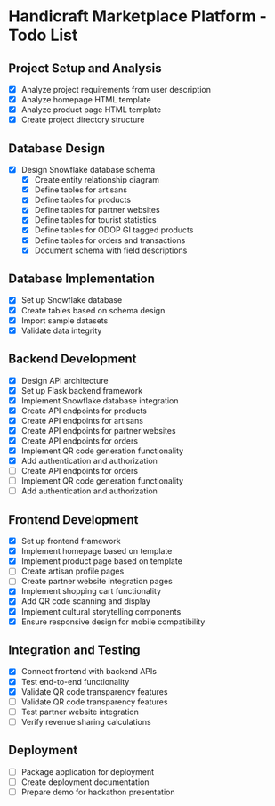 # Handicraft Marketplace Platform - Todo List

## Project Setup and Analysis
- [x] Analyze project requirements from user description
- [x] Analyze homepage HTML template
- [x] Analyze product page HTML template
- [x] Create project directory structure

## Database Design
- [x] Design Snowflake database schema
  - [x] Create entity relationship diagram
  - [x] Define tables for artisans
  - [x] Define tables for products
  - [x] Define tables for partner websites
  - [x] Define tables for tourist statistics
  - [x] Define tables for ODOP GI tagged products
  - [x] Define tables for orders and transactions
  - [x] Document schema with field descriptions

## Database Implementation
- [x] Set up Snowflake database
- [x] Create tables based on schema design
- [x] Import sample datasets
- [x] Validate data integrity

## Backend Development
- [x] Design API architecture
- [x] Set up Flask backend framework
- [x] Implement Snowflake database integration
- [x] Create API endpoints for products
- [x] Create API endpoints for artisans
- [x] Create API endpoints for partner websites
- [x] Create API endpoints for orders
- [x] Implement QR code generation functionality
- [x] Add authentication and authorization
- [ ] Create API endpoints for orders
- [ ] Implement QR code generation functionality
- [ ] Add authentication and authorization

## Frontend Development
- [x] Set up frontend framework
- [x] Implement homepage based on template
- [x] Implement product page based on template
- [ ] Create artisan profile pages
- [ ] Create partner website integration pages
- [x] Implement shopping cart functionality
- [x] Add QR code scanning and display
- [x] Implement cultural storytelling components
- [x] Ensure responsive design for mobile compatibility

## Integration and Testing
- [x] Connect frontend with backend APIs
- [x] Test end-to-end functionality
- [x] Validate QR code transparency features
- [ ] Validate QR code transparency features
- [ ] Test partner website integration
- [ ] Verify revenue sharing calculations

## Deployment
- [ ] Package application for deployment
- [ ] Create deployment documentation
- [ ] Prepare demo for hackathon presentation
